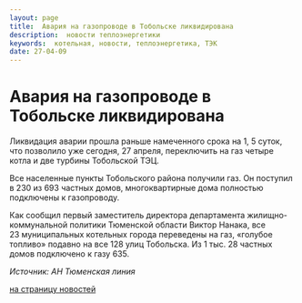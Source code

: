```yaml
---
layout: page
title:  Авария на газопроводе в Тобольске ликвидирована
description:  новости теплоэнергетики
keywords:  котельная, новости, теплоэнергетика, ТЭК
date: 27-04-09
---
```


# Авария на газопроводе в Тобольске ликвидирована

Ликвидация аварии прошла раньше намеченного срока на 1, 5 суток, что позволило
уже сегодня, 27 апреля, переключить на газ четыре котла и две турбины
Тобольской ТЭЦ.

Все населенные пункты Тобольского района получили газ. Он поступил в 230 из
693 частных домов, многоквартирные дома полностью подключены к газопроводу.

Как сообщил первый заместитель директора департамента жилищно-коммунальной
политики Тюменской области Виктор Нанака, все 23 муниципальных котельных
города переведены на газ, «голубое топливо» подавно на все 128 улиц Тобольска.
Из 1 тыс. 28 частных домов подключено к газу 635.

_Источник: АН Тюменская линия_

[на страницу новостей](/news.shtml)

